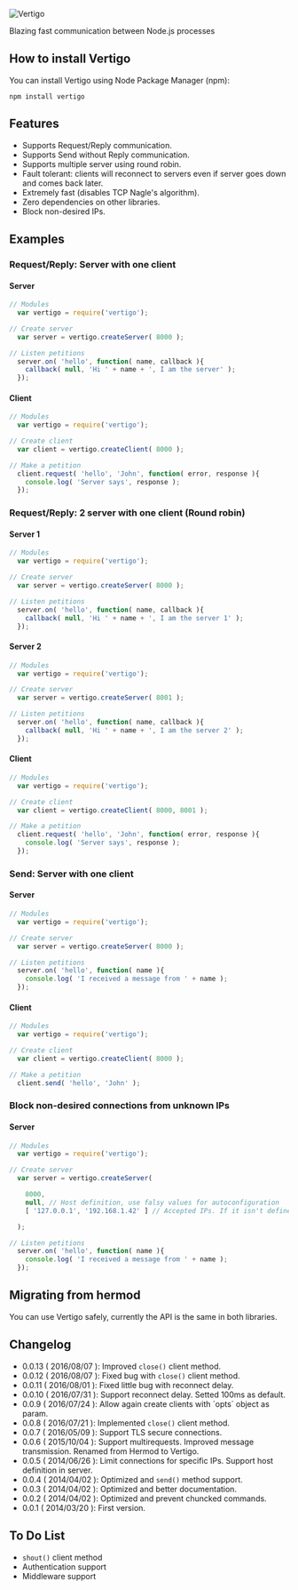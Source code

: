 
![Vertigo](https://cloud.githubusercontent.com/assets/1794673/10267561/1b0eef2e-6a99-11e5-9770-71e13744166c.png)

Blazing fast communication between Node.js processes

## How to install Vertigo
You can install Vertigo using Node Package Manager (npm):
```
npm install vertigo
```

## Features
* Supports Request/Reply communication.
* Supports Send without Reply communication.
* Supports multiple server using round robin.
* Fault tolerant: clients will reconnect to servers even if server goes down and comes back later.
* Extremely fast (disables TCP Nagle's algorithm).
* Zero dependencies on other libraries.
* Block non-desired IPs.

## Examples
### Request/Reply: Server with one client
#### Server
```js
// Modules
  var vertigo = require('vertigo');

// Create server
  var server = vertigo.createServer( 8000 );

// Listen petitions
  server.on( 'hello', function( name, callback ){
    callback( null, 'Hi ' + name + ', I am the server' );
  });

```
#### Client
```js
// Modules
  var vertigo = require('vertigo');

// Create client
  var client = vertigo.createClient( 8000 );

// Make a petition
  client.request( 'hello', 'John', function( error, response ){
    console.log( 'Server says', response );
  });
```

### Request/Reply: 2 server with one client (Round robin)
#### Server 1
```js
// Modules
  var vertigo = require('vertigo');

// Create server
  var server = vertigo.createServer( 8000 );

// Listen petitions
  server.on( 'hello', function( name, callback ){
    callback( null, 'Hi ' + name + ', I am the server 1' );
  });

```
#### Server 2
```js
// Modules
  var vertigo = require('vertigo');

// Create server
  var server = vertigo.createServer( 8001 );

// Listen petitions
  server.on( 'hello', function( name, callback ){
    callback( null, 'Hi ' + name + ', I am the server 2' );
  });

```
#### Client
```js
// Modules
  var vertigo = require('vertigo');

// Create client
  var client = vertigo.createClient( 8000, 8001 );

// Make a petition
  client.request( 'hello', 'John', function( error, response ){
    console.log( 'Server says', response );
  });
```

### Send: Server with one client
#### Server
```js
// Modules
  var vertigo = require('vertigo');

// Create server
  var server = vertigo.createServer( 8000 );

// Listen petitions
  server.on( 'hello', function( name ){
    console.log( 'I received a message from ' + name );
  });

```
#### Client
```js
// Modules
  var vertigo = require('vertigo');

// Create client
  var client = vertigo.createClient( 8000 );

// Make a petition
  client.send( 'hello', 'John' );
```

### Block non-desired connections from unknown IPs
#### Server
```js
// Modules
  var vertigo = require('vertigo');

// Create server
  var server = vertigo.createServer(

    8000,
    null, // Host definition, use falsy values for autoconfiguration
    [ '127.0.0.1', '192.168.1.42' ] // Accepted IPs. If it isn't defined all IPs are accepted.

  );

// Listen petitions
  server.on( 'hello', function( name ){
    console.log( 'I received a message from ' + name );
  });

```

## Migrating from hermod
You can use Vertigo safely, currently the API is the same in both libraries.

## Changelog
* 0.0.13 ( 2016/08/07 ): Improved `close()` client method.
* 0.0.12 ( 2016/08/07 ): Fixed bug with `close()` client method.
* 0.0.11 ( 2016/08/01 ): Fixed little bug with reconnect delay.
* 0.0.10 ( 2016/07/31 ): Support reconnect delay. Setted 100ms as default.
* 0.0.9 ( 2016/07/24 ): Allow again create clients with ´opts´ object as param.
* 0.0.8 ( 2016/07/21 ): Implemented `close()` client method.
* 0.0.7 ( 2016/05/09 ): Support TLS secure connections.
* 0.0.6 ( 2015/10/04 ): Support multirequests. Improved message transmission. Renamed from Hermod to Vertigo.
* 0.0.5 ( 2014/06/26 ): Limit connections for specific IPs. Support host definition in server.
* 0.0.4 ( 2014/04/02 ): Optimized and `send()` method support.
* 0.0.3 ( 2014/04/02 ): Optimized and better documentation.
* 0.0.2 ( 2014/04/02 ): Optimized and prevent chuncked commands.
* 0.0.1 ( 2014/03/20 ): First version.

## To Do List
* `shout()` client method
* Authentication support
* Middleware support
